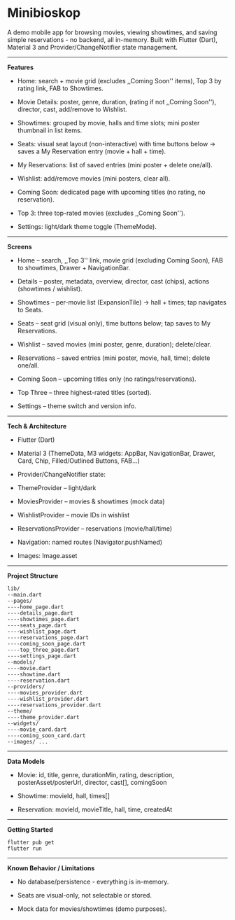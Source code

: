 # Minibioskop

A demo mobile app for browsing movies, viewing showtimes, and saving simple reservations - no backend, all in-memory. Built with Flutter (Dart), Material 3 and Provider/ChangeNotifier state management.

-----------------------------------------------------------------------------------------------------------------------------------------------------------------------------

**Features**

- Home: search + movie grid (excludes ,,Coming Soon'' items), Top 3 by rating link, FAB to Showtimes.

- Movie Details: poster, genre, duration, (rating if not ,,Coming Soon''), director, cast, add/remove to Wishlist.

- Showtimes: grouped by movie, halls and time slots; mini poster thumbnail in list items.

- Seats: visual seat layout (non-interactive) with time buttons below -> saves a My Reservation entry (movie + hall + time).

- My Reservations: list of saved entries (mini poster + delete one/all).

- Wishlist: add/remove movies (mini posters, clear all).

- Coming Soon: dedicated page with upcoming titles (no rating, no reservation).

- Top 3: three top-rated movies (excludes ,,Coming Soon'').

- Settings: light/dark theme toggle (ThemeMode).

------------------------------------------------------------------------------------------------------------------------------------------------------------------------------

**Screens**

- Home – search, ,,Top 3'' link, movie grid (excluding Coming Soon), FAB to showtimes, Drawer + NavigationBar.

- Details – poster, metadata, overview, director, cast (chips), actions (showtimes / wishlist).

- Showtimes – per-movie list (ExpansionTile) -> hall + times; tap navigates to Seats.

- Seats – seat grid (visual only), time buttons below; tap saves to My Reservations.

- Wishlist – saved movies (mini poster, genre, duration); delete/clear.

- Reservations – saved entries (mini poster, movie, hall, time); delete one/all.

- Coming Soon – upcoming titles only (no ratings/reservations).

- Top Three – three highest-rated titles (sorted).

- Settings – theme switch and version info.

------------------------------------------------------------------------------------------------------------------------------------------------------------------------------

**Tech & Architecture**

- Flutter (Dart)

- Material 3 (ThemeData, M3 widgets: AppBar, NavigationBar, Drawer, Card, Chip, Filled/Outlined Buttons, FAB…)

- Provider/ChangeNotifier state:

- ThemeProvider – light/dark

- MoviesProvider – movies & showtimes (mock data)

- WishlistProvider – movie IDs in wishlist

- ReservationsProvider – reservations (movie/hall/time)

- Navigation: named routes (Navigator.pushNamed)

- Images: Image.asset

-----------------------------------------------------------------------------------------------------------------------------------------------------------------------------

**Project Structure**

```
lib/
--main.dart
--pages/
----home_page.dart
----details_page.dart
----showtimes_page.dart
----seats_page.dart
----wishlist_page.dart
----reservations_page.dart
----coming_soon_page.dart
----top_three_page.dart
----settings_page.dart
--models/
----movie.dart
----showtime.dart
----reservation.dart
--providers/
----movies_provider.dart
----wishlist_provider.dart
----reservations_provider.dart
--theme/
----theme_provider.dart
--widgets/
----movie_card.dart
----coming_soon_card.dart  
--images/ ...     
```

-----------------------------------------------------------------------------------------------------------------------------------------------------------------------------

**Data Models**

- Movie: id, title, genre, durationMin, rating, description, posterAsset/posterUrl, director, cast[], comingSoon

- Showtime: movieId, hall, times[]

- Reservation: movieId, movieTitle, hall, time, createdAt

-----------------------------------------------------------------------------------------------------------------------------------------------------------------------------

**Getting Started**

```
flutter pub get
flutter run
```

----------------------------------------------------------------------------------------------------------------------------------------------------------------------------

**Known Behavior / Limitations**

- No database/persistence - everything is in-memory.

- Seats are visual-only, not selectable or stored.

- Mock data for movies/showtimes (demo purposes).
